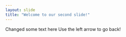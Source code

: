 ```yaml
---
layout: slide
title: "Welcome to our second slide!"
---
```

Changed some text here
Use the left arrow to go back!
